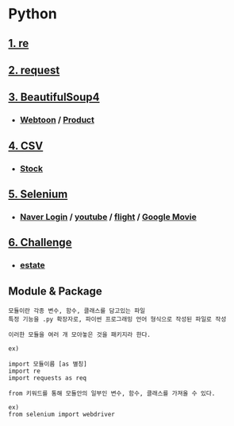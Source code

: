 # Python

## [1.  re](./test/re.md)
## [2.  request](./test/request.md)
## [3.  BeautifulSoup4](./test/BeautifulSoup4.md)
* ### [Webtoon](./webtoon/webtoon.md) / [Product](./product/product.md)
## [4.  CSV](./csv)
* ### [Stock](./csv/stock.md)

## [5.  Selenium](./selenium/selenium.md)
* ### [Naver Login](./selenium/naver_login.md) / [youtube](./selenium/youtube.md) / [flight](./selenium/flight.md) / [Google Movie](./selenium/google_movie.md)
## [6.  Challenge](./challenge)
* ### [estate](./challenge/selenium.md)

## Module & Package

    모듈이란 각종 변수, 함수, 클래스를 담고있는 파일
    특정 기능을 .py 확장자로, 파이썬 프로그래밍 언어 형식으로 작성된 파일로 작성

    이러한 모듈을 여러 개 모아놓은 것을 패키지라 한다.

    ex)

    import 모듈이름 [as 별칭]
    import re
    import requests as req
    
    from 키워드를 통해 모듈안의 일부인 변수, 함수, 클래스를 가져올 수 있다.

    ex)
    from selenium import webdriver
